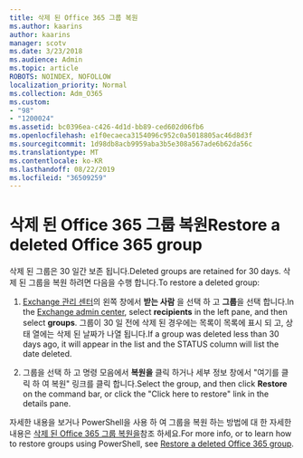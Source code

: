```yaml
---
title: 삭제 된 Office 365 그룹 복원
ms.author: kaarins
author: kaarins
manager: scotv
ms.date: 3/23/2018
ms.audience: Admin
ms.topic: article
ROBOTS: NOINDEX, NOFOLLOW
localization_priority: Normal
ms.collection: Adm_O365
ms.custom:
- "98"
- "1200024"
ms.assetid: bc0396ea-c426-4d1d-bb89-ced602d06fb6
ms.openlocfilehash: e1f0ecaeca3154096c952c0a5018805ac46d8d3f
ms.sourcegitcommit: 1d98db8acb9959aba3b5e308a567ade6b62da56c
ms.translationtype: MT
ms.contentlocale: ko-KR
ms.lasthandoff: 08/22/2019
ms.locfileid: "36509259"
---
```

# <a name="restore-a-deleted-office-365-group"></a><span data-ttu-id="4a0ba-102">삭제 된 Office 365 그룹 복원</span><span class="sxs-lookup"><span data-stu-id="4a0ba-102">Restore a deleted Office 365 group</span></span>

<span data-ttu-id="4a0ba-103">삭제 된 그룹은 30 일간 보존 됩니다.</span><span class="sxs-lookup"><span data-stu-id="4a0ba-103">Deleted groups are retained for 30 days.</span></span> <span data-ttu-id="4a0ba-104">삭제 된 그룹을 복원 하려면 다음을 수행 합니다.</span><span class="sxs-lookup"><span data-stu-id="4a0ba-104">To restore a deleted group:</span></span>
  
1. <span data-ttu-id="4a0ba-105">[Exchange 관리 센터](https://outlook.office365.com/ecp/)의 왼쪽 창에서 **받는 사람** 을 선택 하 고 **그룹**을 선택 합니다.</span><span class="sxs-lookup"><span data-stu-id="4a0ba-105">In the [Exchange admin center](https://outlook.office365.com/ecp/), select **recipients** in the left pane, and then select **groups**.</span></span> <span data-ttu-id="4a0ba-106">그룹이 30 일 전에 삭제 된 경우에는 목록이 목록에 표시 되 고, 상태 열에는 삭제 된 날짜가 나열 됩니다.</span><span class="sxs-lookup"><span data-stu-id="4a0ba-106">If a group was deleted less than 30 days ago, it will appear in the list and the STATUS column will list the date deleted.</span></span>

2. <span data-ttu-id="4a0ba-107">그룹을 선택 하 고 명령 모음에서 **복원을** 클릭 하거나 세부 정보 창에서 "여기를 클릭 하 여 복원" 링크를 클릭 합니다.</span><span class="sxs-lookup"><span data-stu-id="4a0ba-107">Select the group, and then click **Restore** on the command bar, or click the "Click here to restore" link in the details pane.</span></span>

<span data-ttu-id="4a0ba-108">자세한 내용을 보거나 PowerShell을 사용 하 여 그룹을 복원 하는 방법에 대 한 자세한 내용은 [삭제 된 Office 365 그룹 복원을](https://go.microsoft.com/fwlink/?linkid=867802)참조 하세요.</span><span class="sxs-lookup"><span data-stu-id="4a0ba-108">For more info, or to learn how to restore groups using PowerShell, see [Restore a deleted Office 365 group](https://go.microsoft.com/fwlink/?linkid=867802).</span></span>
  